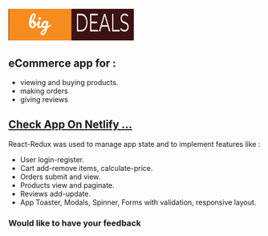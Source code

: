 <p align="left">
  <a href="https://quirky-shockley-cceacf.netlify.app">
    <img alt="big-deals" src="https://raw.githubusercontent.com/andrew-zachary/big-deals/main/src/assets/logo.png" width="250" />
  </a>
</p>
<h2>eCommerce app for :</h2>
<ul>
  <li>viewing and buying products.</li>
  <li>making orders</li>
  <li>giving reviews</li>
</ul>
<h2><a href="https://quirky-shockley-cceacf.netlify.app">Check App On Netlify ...</a></h2>
<p>React-Redux was used to manage app state and to implement features like :</p>
<ul>
<li>User login-register.</li>
<li>Cart add-remove items, calculate-price.</li>
<li>Orders submit and view.</li>
<li>Products view and paginate.</li>
<li>Reviews add-update.</li>
<li>App Toaster, Modals, Spinner, Forms with validation, responsive layout.</li>
</ul>

### Would like to have your feedback
